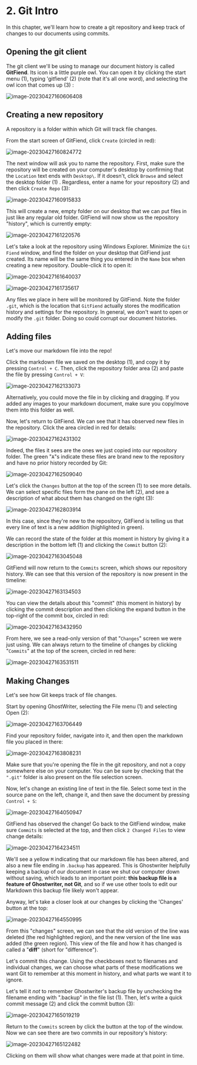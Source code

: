 # 2. Git Intro

In this chapter, we'll learn how to create a git repository and keep track of changes to our documents using commits.

## Opening the git client

The git client we'll be using to manage our document history is called **GitFiend**. Its icon is a little purple owl. You can open it by clicking the start menu (1), typing 'gitfiend' (2) (note that it's all one word), and selecting the owl icon that comes up (3) :

![image-20230427160606408](assets\git-gui-open.png)

## Creating a new repository

A repository is a folder within which Git will track file changes.

From the start screen of GitFiend, click `Create` (circled in red):

![image-20230427160824772](assets\git-create-1.png)

The next window will ask you to name the repository. First, make sure the repository will be created on your computer's desktop by confirming that the `Location` text ends with `Desktop\`. If it doesn't, click `Browse` and select the desktop folder (1) . Regardless, enter a name for your repository (2) and then click `Create Repo` (3):

![image-20230427160915833](assets\git-create-2.png)

This will create a new, empty folder on our desktop that we can put files in just like any regular old folder. GitFiend will now show us the repository "history", which is currently empty:

![image-20230427161220576](assets/git-history-empty.png)

Let's take a look at the repository using Windows Explorer. Minimize the `Git Fiend` window, and find the folder on your desktop that GitFiend just created. Its name will be the same thing you entered in the `Name` box when creating a new repository. Double-click it to open it:

![image-20230427161640037](assets/git-desktop-repo.png)

![image-20230427161735617](assets/empty-repo.png)

Any files we place in here will be monitored by GitFiend. Note the folder `.git`, which is the location that `GitFiend` actually stores the modification history and settings for the repository. In general, we don't want to open or modify the `.git` folder. Doing so could corrupt our document histories.

## Adding files

Let's move our markdown file into the repo!

Click the markdown file we saved on the desktop (1), and copy it by pressing `Control + C`. Then, click the repository folder area (2) and paste the file by pressing `Control + V`:

![image-20230427162133073](assets/image-20230427162133073.png)

Alternatively, you could move the file in by clicking and dragging. If you added any images to your markdown document, make sure you copy/move them into this folder as well.

Now, let's return to GitFiend. We can see that it has observed new files in the repository. Click the area circled in red for details:

![image-20230427162431302](assets/git-new-files.png)

Indeed, the files it sees are the ones we just copied into our repository folder. The green "`A`"s indicate these files are brand new to the repository and have no prior history recorded by Git:

![image-20230427162509040](assets/git-new-files-2.png)

Let's click the `Changes` button at the top of the screen  (1) to see more details. We can select specific files form the pane on the left (2), and see a description of what about them has changed on the right (3):

![image-20230427162803914](assets/git-changes-pane.png)

In this case, since they're new to the repository, GitFiend is telling us that every line of text is a new addition (highlighted in green).

We can record the state of the folder at this moment in history by giving it a description in the bottom left (1) and clicking the `Commit` button  (2):

![image-20230427163045048](assets/git-commit-1.png)

GitFiend will now return to the `Commits` screen, which shows our repository history. We can see that this version of the repository is now present in the timeline:

![image-20230427163134503](assets/git-timeline.png)

You can view the details about this "commit" (this moment in history) by clicking the commit description and then clicking the expand button in the top-right of the commit box, circled in red:

![image-20230427163432950](assets/git-commit-deets.png)

From here, we see a read-only version of that "`Changes`" screen we were just using. We can always return to the timeline of changes by clicking "`Commits`" at the top of the screen, circled in red here:

![image-20230427163531511](assets/image-20230427163531511.png)

## Making Changes

Let's see how Git keeps track of file changes.

Start by opening GhostWriter, selecting the File menu (1) and selecting Open (2):

![image-20230427163706449](assets/image-20230427163706449.png)

Find your repository folder, navigate into it, and then open the markdown file you placed in there:

![image-20230427163808231](assets/image-20230427163808231.png)

Make sure that you're opening the file in the git repository, and not a copy somewhere else on your computer. You can be sure by checking that the `".git"` folder is also present on the file selection screen.

Now, let's change an existing line of text in the file. Select some text in the source pane on the left, change it, and then save the document by pressing `Control + S`:

![image-20230427164050947](assets/git-mod-file.png)

GitFiend has observed the change! Go back to the GitFiend window, make sure `Commits` is selected at the top, and then click `2 Changed Files` to view change details:

![image-20230427164234511](assets/changes.png)

We'll see a yellow `M` indicating that our markdown file has been altered, and also a new file ending in `.backup` has appeared. This is Ghostwriter helpfully keeping a backup of our document in case we shut our computer down without saving, which leads to an important point: **this backup file is a feature of Ghostwriter, not Git**, and so if we use other tools to edit our Markdown this backup file likely won't appear.

Anyway, let's take a closer look at our changes by clicking the 'Changes' button at the top:

![image-20230427164550995](assets/image-20230427164550995.png)

From this "changes" screen, we can see that the old version of the line was deleted (the red highlighted region), and the new version of the line was added (the green region). This view of the file and how it has changed is called a "**diff**" (short for "difference").

Let's commit this change. Using the checkboxes next to filenames and individual changes, we can choose what parts of these modifications we want Git to remember at this moment in history, and what parts we want it to ignore.

Let's tell it *not* to remember Ghostwriter's backup file by unchecking the filename ending with ".backup" in the file list (1). Then, let's write a quick commit message (2) and click the commit button (3):

![image-20230427165019219](assets/git-new-commit.png)

Return to the `Commits` screen by click the button at the top of the window. Now we can see there are two commits in our repository's history:

![image-20230427165122482](assets/image-20230427165122482.png)

Clicking on them will show what changes were made at that point in time.